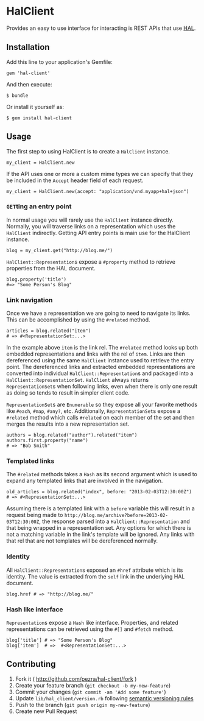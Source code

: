 # HalClient

Provides an easy to use interface for interacting is REST APIs that use [HAL](http://stateless.co/hal_specification.html).

## Installation

Add this line to your application's Gemfile:

    gem 'hal-client'

And then execute:

    $ bundle

Or install it yourself as:

    $ gem install hal-client

## Usage

The first step to using HalClient is to create a `HalClient` instance.

    my_client = HalClient.new

If the API uses one or more a custom mime types we can specify that they be included in the `Accept` header field of each request.

    my_client = HalClient.new(accept: "application/vnd.myapp+hal+json")

### `GET`ting an entry point

In normal usage you will rarely use the `HalClient` instance directly. Normally, you will traverse links on a representation which uses the `HalClient` indirectly. Getting API entry points is main use for the HalClient instance.

    blog = my_client.get("http://blog.me/")

`HalClient::Representation`s expose a `#property` method to retrieve properties from the HAL document.

    blog.property('title')
    #=> "Some Person's Blog"

### Link navigation

Once we have a representation we are going to need to navigate its links. This can be accomplished by using the `#related` method.

    articles = blog.related("item")
    # => #<RepresentationSet:...>

In the example above `item` is the link rel. The `#related` method looks up both embedded representations and links with the rel of `item`. Links are then dereferenced using the same `HalClient` instance used to retrieve the entry point. The dereferenced links and extracted embedded representations are converted into individual `HalClient::Representation`s and packaged into a `HalClient::RepresentationSet`. `HalClient` always returns `RepresentationSet`s when following links, even when there is only one result as doing so tends to result in simpler client code.

`RepresentationSet`s are `Enumerable` so they expose all your favorite methods like `#each`, `#map`, `#any?`, etc. Additionally, `RepresentationSet`s expose a `#related` method which calls `#related` on each member of the set and then merges the results into a new representation set.

    authors = blog.related("author").related("item")
    authors.first.property("name")
    # => "Bob Smith"

### Templated links

The `#related` methods takes a `Hash` as its second argument which is used to expand any templated links that are involved in the navigation.

    old_articles = blog.related("index", before: "2013-02-03T12:30:00Z")
    # => #<RepresentationSet:...>

Assuming there is a templated link with a `before` variable this will result in a request being made to `http://blog.me/archive?before=2013-02-03T12:30:00Z`, the response parsed into a `HalClient::Representation` and that being wrapped in a representation set. Any options for which there is not a matching variable in the link's template will be ignored. Any links with that rel that are not templates will be dereferenced normally.

### Identity

All `HalClient::Representation`s exposed an `#href` attribute which is its identity. The value is extracted from the `self` link in the underlying HAL document.

    blog.href # => "http://blog.me/"

### Hash like interface

`Representation`s expose a `Hash` like interface. Properties, and related representations can be retrieved using the `#[]` and `#fetch` method.

    blog['title'] # => "Some Person's Blog"
    blog['item']  # =>  #<RepresentationSet:...>
    

## Contributing

1. Fork it ( http://github.com/pezra/hal-client/fork )
2. Create your feature branch (`git checkout -b my-new-feature`)
3. Commit your changes (`git commit -am 'Add some feature'`)
3. Update `lib/hal_client/version.rb` following [semantic versioning rules](http://semver.org/)
4. Push to the branch (`git push origin my-new-feature`)
5. Create new Pull Request
